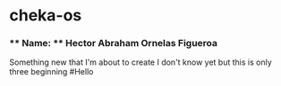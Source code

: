 # cheka-os
### ** Name: ** Hector Abraham Ornelas Figueroa
Something new that I'm about to create I don't know yet but this is only three beginning
#Hello
